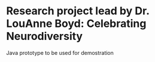 # Research project lead by Dr. LouAnne Boyd: Celebrating Neurodiversity

Java prototype to be used for demostration